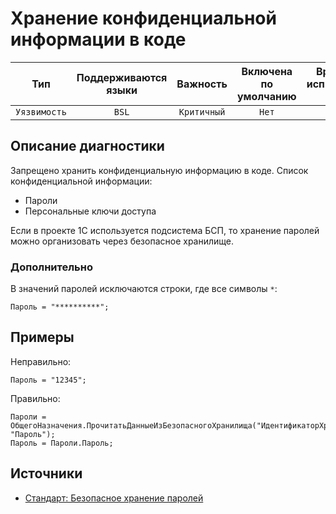 # Хранение конфиденциальной информации в коде

| Тип | Поддерживаются<br/>языки | Важность | Включена<br/>по умолчанию | Время на<br/>исправление (мин) | Тэги |
| :-: | :-: | :-: | :-: | :-: | :-: |
| `Уязвимость` | `BSL` | `Критичный` | `Нет` | `15` | `standard` |


## <TODO PARAMS>

## Описание диагностики

Запрещено хранить конфиденциальную информацию в коде. Список конфиденциальной информации:
* Пароли
* Персональные ключи доступа

Если в проекте 1С используется подсистема БСП, то хранение паролей можно организовать через безопасное хранилище.

### Дополнительно

В значений паролей исключаются строки, где все символы `*`:

```bsl
Пароль = "**********";
```

## Примеры

Неправильно:

```bsl
Пароль = "12345";
```

Правильно:

```bsl
Пароли = ОбщегоНазначения.ПрочитатьДанныеИзБезопасногоХранилища("ИдентификаторХранения", "Пароль");
Пароль = Пароли.Пароль;
```

## Источники

* [Стандарт: Безопасное хранение паролей](https://its.1c.ru/db/v8std#content:740:hdoc)
